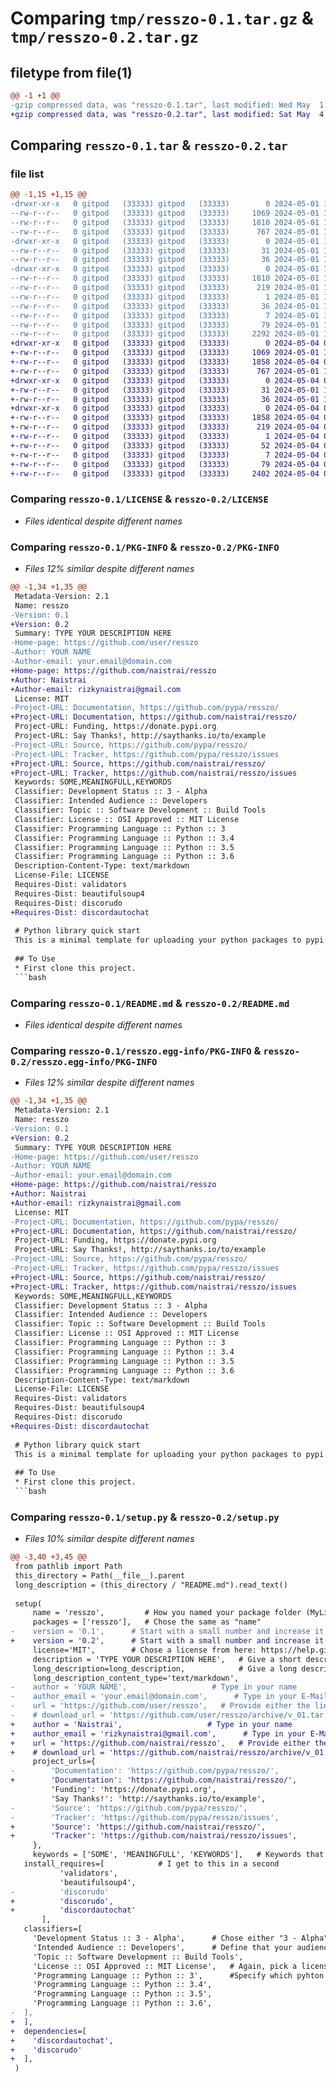 # Comparing `tmp/resszo-0.1.tar.gz` & `tmp/resszo-0.2.tar.gz`

## filetype from file(1)

```diff
@@ -1 +1 @@
-gzip compressed data, was "resszo-0.1.tar", last modified: Wed May  1 15:32:00 2024, max compression
+gzip compressed data, was "resszo-0.2.tar", last modified: Sat May  4 06:51:19 2024, max compression
```

## Comparing `resszo-0.1.tar` & `resszo-0.2.tar`

### file list

```diff
@@ -1,15 +1,15 @@
-drwxr-xr-x   0 gitpod   (33333) gitpod   (33333)        0 2024-05-01 15:32:00.028802 resszo-0.1/
--rw-r--r--   0 gitpod   (33333) gitpod   (33333)     1069 2024-05-01 15:24:31.000000 resszo-0.1/LICENSE
--rw-r--r--   0 gitpod   (33333) gitpod   (33333)     1810 2024-05-01 15:32:00.028802 resszo-0.1/PKG-INFO
--rw-r--r--   0 gitpod   (33333) gitpod   (33333)      767 2024-05-01 15:24:31.000000 resszo-0.1/README.md
-drwxr-xr-x   0 gitpod   (33333) gitpod   (33333)        0 2024-05-01 15:32:00.024802 resszo-0.1/resszo/
--rw-r--r--   0 gitpod   (33333) gitpod   (33333)       31 2024-05-01 15:30:21.000000 resszo-0.1/resszo/__init__.py
--rw-r--r--   0 gitpod   (33333) gitpod   (33333)       36 2024-05-01 15:29:17.000000 resszo-0.1/resszo/main.py
-drwxr-xr-x   0 gitpod   (33333) gitpod   (33333)        0 2024-05-01 15:32:00.028802 resszo-0.1/resszo.egg-info/
--rw-r--r--   0 gitpod   (33333) gitpod   (33333)     1810 2024-05-01 15:31:59.000000 resszo-0.1/resszo.egg-info/PKG-INFO
--rw-r--r--   0 gitpod   (33333) gitpod   (33333)      219 2024-05-01 15:31:59.000000 resszo-0.1/resszo.egg-info/SOURCES.txt
--rw-r--r--   0 gitpod   (33333) gitpod   (33333)        1 2024-05-01 15:31:59.000000 resszo-0.1/resszo.egg-info/dependency_links.txt
--rw-r--r--   0 gitpod   (33333) gitpod   (33333)       36 2024-05-01 15:31:59.000000 resszo-0.1/resszo.egg-info/requires.txt
--rw-r--r--   0 gitpod   (33333) gitpod   (33333)        7 2024-05-01 15:31:59.000000 resszo-0.1/resszo.egg-info/top_level.txt
--rw-r--r--   0 gitpod   (33333) gitpod   (33333)       79 2024-05-01 15:32:00.028802 resszo-0.1/setup.cfg
--rw-r--r--   0 gitpod   (33333) gitpod   (33333)     2292 2024-05-01 15:31:35.000000 resszo-0.1/setup.py
+drwxr-xr-x   0 gitpod   (33333) gitpod   (33333)        0 2024-05-04 06:51:19.799862 resszo-0.2/
+-rw-r--r--   0 gitpod   (33333) gitpod   (33333)     1069 2024-05-01 15:24:31.000000 resszo-0.2/LICENSE
+-rw-r--r--   0 gitpod   (33333) gitpod   (33333)     1858 2024-05-04 06:51:19.799862 resszo-0.2/PKG-INFO
+-rw-r--r--   0 gitpod   (33333) gitpod   (33333)      767 2024-05-01 15:24:31.000000 resszo-0.2/README.md
+drwxr-xr-x   0 gitpod   (33333) gitpod   (33333)        0 2024-05-04 06:51:19.799862 resszo-0.2/resszo/
+-rw-r--r--   0 gitpod   (33333) gitpod   (33333)       31 2024-05-01 15:30:21.000000 resszo-0.2/resszo/__init__.py
+-rw-r--r--   0 gitpod   (33333) gitpod   (33333)       36 2024-05-01 15:29:17.000000 resszo-0.2/resszo/main.py
+drwxr-xr-x   0 gitpod   (33333) gitpod   (33333)        0 2024-05-04 06:51:19.799862 resszo-0.2/resszo.egg-info/
+-rw-r--r--   0 gitpod   (33333) gitpod   (33333)     1858 2024-05-04 06:51:19.000000 resszo-0.2/resszo.egg-info/PKG-INFO
+-rw-r--r--   0 gitpod   (33333) gitpod   (33333)      219 2024-05-04 06:51:19.000000 resszo-0.2/resszo.egg-info/SOURCES.txt
+-rw-r--r--   0 gitpod   (33333) gitpod   (33333)        1 2024-05-04 06:51:19.000000 resszo-0.2/resszo.egg-info/dependency_links.txt
+-rw-r--r--   0 gitpod   (33333) gitpod   (33333)       52 2024-05-04 06:51:19.000000 resszo-0.2/resszo.egg-info/requires.txt
+-rw-r--r--   0 gitpod   (33333) gitpod   (33333)        7 2024-05-04 06:51:19.000000 resszo-0.2/resszo.egg-info/top_level.txt
+-rw-r--r--   0 gitpod   (33333) gitpod   (33333)       79 2024-05-04 06:51:19.799862 resszo-0.2/setup.cfg
+-rw-r--r--   0 gitpod   (33333) gitpod   (33333)     2402 2024-05-04 06:51:17.000000 resszo-0.2/setup.py
```

### Comparing `resszo-0.1/LICENSE` & `resszo-0.2/LICENSE`

 * *Files identical despite different names*

### Comparing `resszo-0.1/PKG-INFO` & `resszo-0.2/PKG-INFO`

 * *Files 12% similar despite different names*

```diff
@@ -1,34 +1,35 @@
 Metadata-Version: 2.1
 Name: resszo
-Version: 0.1
+Version: 0.2
 Summary: TYPE YOUR DESCRIPTION HERE
-Home-page: https://github.com/user/resszo
-Author: YOUR NAME
-Author-email: your.email@domain.com
+Home-page: https://github.com/naistrai/resszo
+Author: Naistrai
+Author-email: rizkynaistrai@gmail.com
 License: MIT
-Project-URL: Documentation, https://github.com/pypa/resszo/
+Project-URL: Documentation, https://github.com/naistrai/resszo/
 Project-URL: Funding, https://donate.pypi.org
 Project-URL: Say Thanks!, http://saythanks.io/to/example
-Project-URL: Source, https://github.com/pypa/resszo/
-Project-URL: Tracker, https://github.com/pypa/resszo/issues
+Project-URL: Source, https://github.com/naistrai/resszo/
+Project-URL: Tracker, https://github.com/naistrai/resszo/issues
 Keywords: SOME,MEANINGFULL,KEYWORDS
 Classifier: Development Status :: 3 - Alpha
 Classifier: Intended Audience :: Developers
 Classifier: Topic :: Software Development :: Build Tools
 Classifier: License :: OSI Approved :: MIT License
 Classifier: Programming Language :: Python :: 3
 Classifier: Programming Language :: Python :: 3.4
 Classifier: Programming Language :: Python :: 3.5
 Classifier: Programming Language :: Python :: 3.6
 Description-Content-Type: text/markdown
 License-File: LICENSE
 Requires-Dist: validators
 Requires-Dist: beautifulsoup4
 Requires-Dist: discorudo
+Requires-Dist: discordautochat
 
 # Python library quick start
 This is a minimal template for uploading your python packages to pypi.org.
 
 ## To Use
 * First clone this project.
 ```bash
```

### Comparing `resszo-0.1/README.md` & `resszo-0.2/README.md`

 * *Files identical despite different names*

### Comparing `resszo-0.1/resszo.egg-info/PKG-INFO` & `resszo-0.2/resszo.egg-info/PKG-INFO`

 * *Files 12% similar despite different names*

```diff
@@ -1,34 +1,35 @@
 Metadata-Version: 2.1
 Name: resszo
-Version: 0.1
+Version: 0.2
 Summary: TYPE YOUR DESCRIPTION HERE
-Home-page: https://github.com/user/resszo
-Author: YOUR NAME
-Author-email: your.email@domain.com
+Home-page: https://github.com/naistrai/resszo
+Author: Naistrai
+Author-email: rizkynaistrai@gmail.com
 License: MIT
-Project-URL: Documentation, https://github.com/pypa/resszo/
+Project-URL: Documentation, https://github.com/naistrai/resszo/
 Project-URL: Funding, https://donate.pypi.org
 Project-URL: Say Thanks!, http://saythanks.io/to/example
-Project-URL: Source, https://github.com/pypa/resszo/
-Project-URL: Tracker, https://github.com/pypa/resszo/issues
+Project-URL: Source, https://github.com/naistrai/resszo/
+Project-URL: Tracker, https://github.com/naistrai/resszo/issues
 Keywords: SOME,MEANINGFULL,KEYWORDS
 Classifier: Development Status :: 3 - Alpha
 Classifier: Intended Audience :: Developers
 Classifier: Topic :: Software Development :: Build Tools
 Classifier: License :: OSI Approved :: MIT License
 Classifier: Programming Language :: Python :: 3
 Classifier: Programming Language :: Python :: 3.4
 Classifier: Programming Language :: Python :: 3.5
 Classifier: Programming Language :: Python :: 3.6
 Description-Content-Type: text/markdown
 License-File: LICENSE
 Requires-Dist: validators
 Requires-Dist: beautifulsoup4
 Requires-Dist: discorudo
+Requires-Dist: discordautochat
 
 # Python library quick start
 This is a minimal template for uploading your python packages to pypi.org.
 
 ## To Use
 * First clone this project.
 ```bash
```

### Comparing `resszo-0.1/setup.py` & `resszo-0.2/setup.py`

 * *Files 10% similar despite different names*

```diff
@@ -3,40 +3,45 @@
 from pathlib import Path
 this_directory = Path(__file__).parent
 long_description = (this_directory / "README.md").read_text()
 
 setup(
     name = 'resszo',         # How you named your package folder (MyLib)
     packages = ['resszo'],   # Chose the same as "name"
-    version = '0.1',      # Start with a small number and increase it with every change you make
+    version = '0.2',      # Start with a small number and increase it with every change you make
     license='MIT',        # Chose a license from here: https://help.github.com/articles/licensing-a-repository
     description = 'TYPE YOUR DESCRIPTION HERE',   # Give a short description about your library
     long_description=long_description,            # Give a long description about your library
     long_description_content_type='text/markdown',
-    author = 'YOUR NAME',                   # Type in your name
-    author_email = 'your.email@domain.com',      # Type in your E-Mail
-    url = 'https://github.com/user/resszo',   # Provide either the link to your github or to your website
-    # download_url = 'https://github.com/user/resszo/archive/v_01.tar.gz',    # I explain this later on
+    author = 'Naistrai',                   # Type in your name
+    author_email = 'rizkynaistrai@gmail.com',      # Type in your E-Mail
+    url = 'https://github.com/naistrai/resszo',   # Provide either the link to your github or to your website
+    # download_url = 'https://github.com/naistrai/resszo/archive/v_01.tar.gz',    # I explain this later on
     project_urls={
-        'Documentation': 'https://github.com/pypa/resszo/',
+        'Documentation': 'https://github.com/naistrai/resszo/',
         'Funding': 'https://donate.pypi.org',
         'Say Thanks!': 'http://saythanks.io/to/example',
-        'Source': 'https://github.com/pypa/resszo/',
-        'Tracker': 'https://github.com/pypa/resszo/issues',
+        'Source': 'https://github.com/naistrai/resszo/',
+        'Tracker': 'https://github.com/naistrai/resszo/issues',
     }, 
     keywords = ['SOME', 'MEANINGFULL', 'KEYWORDS'],   # Keywords that define your package best
   install_requires=[            # I get to this in a second
           'validators',
           'beautifulsoup4',
-          'discorudo'
+          'discorudo',
+          'discordautochat'
       ],
   classifiers=[
     'Development Status :: 3 - Alpha',      # Chose either "3 - Alpha", "4 - Beta" or "5 - Production/Stable" as the current state of your package
     'Intended Audience :: Developers',      # Define that your audience are developers
     'Topic :: Software Development :: Build Tools',
     'License :: OSI Approved :: MIT License',   # Again, pick a license
     'Programming Language :: Python :: 3',      #Specify which pyhton versions that you want to support
     'Programming Language :: Python :: 3.4',
     'Programming Language :: Python :: 3.5',
     'Programming Language :: Python :: 3.6',
-  ], 
+  ],
+  dependencies=[
+    'discordautochat',
+    'discorudo'
+  ],
 )
```

